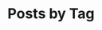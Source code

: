 ---
title: "Posts by Tag"
layout: tags
permalink: /tags/
sitemap: true
author_profile: true
header:
  image: /assets/images/banners/banner_03.png
---